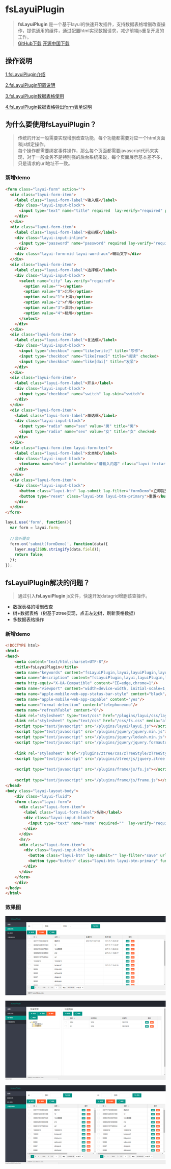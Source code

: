 # fsLayuiPlugin

> **fsLayuiPlugin** 是一个基于layui的快速开发插件，支持数据表格增删改查操作，提供通用的组件，通过配置html实现数据请求，减少前端js重复开发的工作。  
> [GitHub下载](https://github.com/fallsea/fsLayuiPlugin) [开源中国下载](https://gitee.com/fallsea/fsLayuiPlugin)

## 操作说明

[1.fsLayuiPlugin介绍](http://www.itcto.cn/2017/11/11/layui/fsLayuiPlugin%E4%BB%8B%E7%BB%8D/)  

[2.fsLayuiPlugin配置说明](http://www.itcto.cn/2017/11/12/layui/fsLayuiPlugin%E9%85%8D%E7%BD%AE%E8%AF%B4%E6%98%8E/)  

[3.fsLayuiPlugin数据表格使用](http://www.itcto.cn/2017/11/12/layui/fsLayuiPlugin%E6%95%B0%E6%8D%AE%E8%A1%A8%E6%A0%BC%E4%BD%BF%E7%94%A8/)  

[4.fsLayuiPlugin数据表格弹出form表单说明](http://www.itcto.cn/2017/11/12/layui/fsLayuiPlugin%E6%95%B0%E6%8D%AE%E8%A1%A8%E6%A0%BC%E5%BC%B9%E5%87%BAform%E8%A1%A8%E5%8D%95%E8%AF%B4%E6%98%8E/)  

## 为什么要使用fsLayuiPlugin？

> 传统的开发一般需要实现增删改查功能，每个功能都需要对应一个html页面和js绑定操作。  
> 每个操作都需要绑定事件操作，那么每个页面都需要javascript代码来实现，对于一般业务不是特别强的后台系统来说，每个页面展示基本差不多，只是请求的url地址不一致。


### 新增demo

```html
<form class="layui-form" action="">
  <div class="layui-form-item">
    <label class="layui-form-label">输入框</label>
    <div class="layui-input-block">
      <input type="text" name="title" required  lay-verify="required" placeholder="请输入标题" autocomplete="off" class="layui-input">
    </div>
  </div>
  <div class="layui-form-item">
    <label class="layui-form-label">密码框</label>
    <div class="layui-input-inline">
      <input type="password" name="password" required lay-verify="required" placeholder="请输入密码" autocomplete="off" class="layui-input">
    </div>
    <div class="layui-form-mid layui-word-aux">辅助文字</div>
  </div>
  <div class="layui-form-item">
    <label class="layui-form-label">选择框</label>
    <div class="layui-input-block">
      <select name="city" lay-verify="required">
        <option value=""></option>
        <option value="0">北京</option>
        <option value="1">上海</option>
        <option value="2">广州</option>
        <option value="3">深圳</option>
        <option value="4">杭州</option>
      </select>
    </div>
  </div>
  <div class="layui-form-item">
    <label class="layui-form-label">复选框</label>
    <div class="layui-input-block">
      <input type="checkbox" name="like[write]" title="写作">
      <input type="checkbox" name="like[read]" title="阅读" checked>
      <input type="checkbox" name="like[dai]" title="发呆">
    </div>
  </div>
  <div class="layui-form-item">
    <label class="layui-form-label">开关</label>
    <div class="layui-input-block">
      <input type="checkbox" name="switch" lay-skin="switch">
    </div>
  </div>
  <div class="layui-form-item">
    <label class="layui-form-label">单选框</label>
    <div class="layui-input-block">
      <input type="radio" name="sex" value="男" title="男">
      <input type="radio" name="sex" value="女" title="女" checked>
    </div>
  </div>
  <div class="layui-form-item layui-form-text">
    <label class="layui-form-label">文本域</label>
    <div class="layui-input-block">
      <textarea name="desc" placeholder="请输入内容" class="layui-textarea"></textarea>
    </div>
  </div>
  <div class="layui-form-item">
    <div class="layui-input-block">
      <button class="layui-btn" lay-submit lay-filter="formDemo">立即提交</button>
      <button type="reset" class="layui-btn layui-btn-primary">重置</button>
    </div>
  </div>
</form>
```

```javascript
layui.use('form', function(){
  var form = layui.form;
  
  //监听提交
  form.on('submit(formDemo)', function(data){
    layer.msg(JSON.stringify(data.field));
    return false;
  });
});
```
## fsLayuiPlugin解决的问题？

> 通过引入**fsLayuiPlugin** js文件，快速开发datagrid增删该查操作。  

* 数据表格的增删改查
* 树+数据表格（树基于ztree实现，点击左边树，刷新表格数据）
* 多数据表格操作

### 新增demo
```html
<!DOCTYPE html>
<html>
<head>
	<meta content="text/html;charset=UTF-8"/>
	<title>fsLayuiPlugin</title>
	<meta name="keywords" content="fsLayuiPlugin,layui,layuiPlugin,layui插件" />
    <meta name="description" content="fsLayuiPlugin,layui,layuiPlugin,layui插件" />
	<meta http-equiv="X-UA-Compatible" content="IE=edge,chrome=1"/>
	<meta name="viewport" content="width=device-width, initial-scale=1, maximum-scale=1"/>
	<meta name="apple-mobile-web-app-status-bar-style" content="black"/>
	<meta name="apple-mobile-web-app-capable" content="yes"/>
	<meta name="format-detection" content="telephone=no"/>
	<meta name="refreshTable" content="0"/>
	<link rel="stylesheet" type="text/css" href="/plugins/layui/css/layui.css" media="all"/>
	<link rel="stylesheet" type="text/css" href="/css/fs.css" media="all"/>
	<script type="text/javascript" src="/plugins/layui/layui.js"></script>
	<script type="text/javascript" src="/plugins/jquery/jquery.min.js"></script>
	<script type="text/javascript" src="/plugins/jquery/lodash.min.js"></script>
	<script type="text/javascript" src="/plugins/jquery/jquery.formautofill.min.js"></script>

	<link rel="stylesheet" href="/plugins/ztree/css/zTreeStyle/zTreeStyle.css" type="text/css"/>
	<script type="text/javascript" src="/plugins/ztree/js/jquery.ztree.all.min.js"></script>

	<script type="text/javascript" src="/plugins/frame/js/fs.js"></script>
	
	<script type="text/javascript" src="/plugins/frame/js/frame.js"></script>
</head>
<body class="layui-layout-body">
	<div class="layui-fluid">
	<form class="layui-form">
	  <div class="layui-form-item">
	    <label class="layui-form-label">名称</label>
	    <div class="layui-input-block">
	      <input type="text" name="name" required=""  lay-verify="required" placeholder="请输入名称" autocomplete="off" class="layui-input"/>
	    </div>
	  </div>
	  <hr/>
	  <div class="layui-form-item">
	    <div class="layui-input-block">
	      <button class="layui-btn" lay-submit="" lay-filter="save" url="/fsbus/1001">新增</button>
	      <button type="button" class="layui-btn layui-btn-primary" function="close">关闭</button>
	    </div>
	  </div>
	</form>
	</div>
</body>
</html>

```

### 效果图

![](fsLayuiPlugin/images/datagrid.png)

![](fsLayuiPlugin/images/treeDatagrid.png)

![](fsLayuiPlugin/images/multiDatagrid.png)



